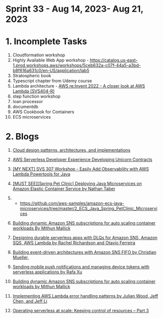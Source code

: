 <h1>Sprint 33 - Aug 14, 2023- Aug 21, 2023</h1>

# 1. Incomplete Tasks

1. Cloudformation workshop
2. Highly Available Web App workshop - https://catalog.us-east-1.prod.workshops.aws/workshops/5ceb632a-c07f-44a5-a3bd-b8f616a631c0/en-US/application/lab5
3. Stratospheric book
4. Typescript chapter from Udemy course
5. Lambda architecture - [AWS re:Invent 2022 - A closer look at AWS Lambda (SVS404-R)](https://www.youtube.com/watch?v=0_jfH6qijVY&t=1308s)
6. step function workshop
7. loan processor
8. documentdb
9. AWS Cookbook for Containers
10. ECS microservices

# 2. Blogs

1. [Cloud design patterns, architectures, and implementations](https://docs.aws.amazon.com/prescriptive-guidance/latest/cloud-design-patterns/introduction.html)
2. [AWS Serverless Developer Experience Developing Unicorn Contracts](https://catalog.workshops.aws/serverless-developer-experience/en-US/unicorn-contracts/init)
3. [[MY NEXT] SVS 307 Workshop - Easily Add Observability with AWS Lambda Powertools for Java](https://catalog.us-east-1.prod.workshops.aws/workshops/a7011c82-e4af-4a52-80fa-fcd61f1dacd9/en-US/introduction)
4. [[MUST SEE][Spring Pet Clinic] Deploying Java Microservices on Amazon Elastic Container Service by Nathan Taber](https://aws.amazon.com/blogs/compute/deploying-java-microservices-on-amazon-ec2-container-service/)
5. - https://github.com/aws-samples/amazon-ecs-java-microservices/tree/master/2_ECS_Java_Spring_PetClinic_Microservices
6. [Building dynamic Amazon SNS subscriptions for auto scaling container workloads By Mithun Mallick](https://aws.amazon.com/blogs/compute/building-dynamic-amazon-sns-subscriptions-for-auto-scaling-container-workloads/)

7. [Designing durable serverless apps with DLQs for Amazon SNS, Amazon SQS, AWS Lambda by Rachel Richardson and Otavio Ferreira](https://aws.amazon.com/blogs/compute/designing-durable-serverless-apps-with-dlqs-for-amazon-sns-amazon-sqs-aws-lambda/)
8. [Building event-driven architectures with Amazon SNS FIFO by Christian Mueller,](https://aws.amazon.com/blogs/compute/building-event-driven-architectures-with-amazon-sns-fifo/)
9. [Sending mobile push notifications and managing device tokens with serverless applications by Rafa Xu](https://aws.amazon.com/blogs/compute/sending-mobile-push-notifications-and-managing-device-tokens-with-serverless-application/)
10. [Building dynamic Amazon SNS subscriptions for auto scaling container workloads by Mithun Mallick](https://aws.amazon.com/blogs/compute/building-dynamic-amazon-sns-subscriptions-for-auto-scaling-container-workloads/)
11. [Implementing AWS Lambda error handling patterns by Julian Wood, Jeff Chen, and Jeff Li ](https://aws.amazon.com/blogs/compute/implementing-aws-lambda-error-handling-patterns/)

12. [Operating serverless at scale: Keeping control of resources – Part 3](https://aws.amazon.com/blogs/compute/operating-serverless-at-scale-keeping-control-of-resources-part-3/)